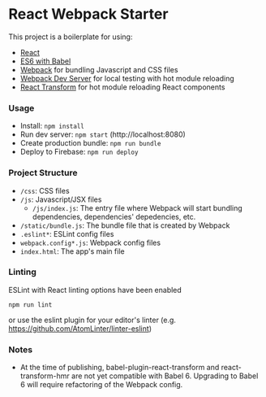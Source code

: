 # React Webpack Starter

This project is a boilerplate for using:
* [React](https://github.com/facebook/react)
* [ES6 with Babel](http://babeljs.io)
* [Webpack](http://webpack.github.io) for bundling Javascript and CSS files
* [Webpack Dev Server](http://webpack.github.io/docs/webpack-dev-server.html) for local testing with hot module reloading
* [React Transform](https://github.com/gaearon/react-transform-hmr) for hot module reloading React components

### Usage

* Install: `npm install`
* Run dev server: `npm start` (http://localhost:8080)
* Create production bundle: `npm run bundle`
* Deploy to Firebase: `npm run deploy`

### Project Structure

* `/css`: CSS files
* `/js`: Javascript/JSX files
  * `/js/index.js`: The entry file where Webpack will start bundling dependencies, dependencies' depedencies, etc.
* `/static/bundle.js`: The bundle file that is created by Webpack
* `.eslint*`: ESLint config files
* `webpack.config*.js`: Webpack config files
* `index.html`: The app's main file

### Linting

ESLint with React linting options have been enabled

```
npm run lint
```

or use the eslint plugin for your editor's linter (e.g. https://github.com/AtomLinter/linter-eslint)

### Notes

* At the time of publishing, babel-plugin-react-transform and react-transform-hmr are not yet compatible with Babel 6. Upgrading to Babel 6 will require refactoring of the Webpack config.
